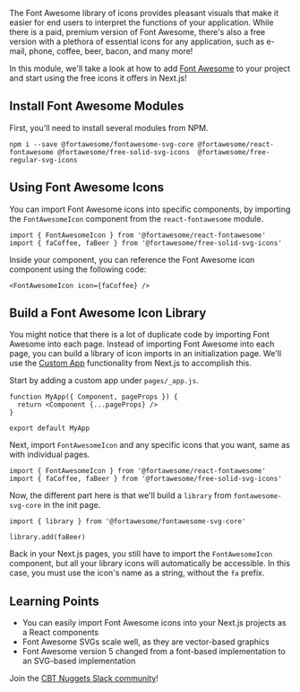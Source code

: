 The Font Awesome library of icons provides pleasant visuals that make it easier for end users to interpret the functions of your application.
While there is a paid, premium version of Font Awesome, there's also a free version with a plethora of essential icons for any application, such as e-mail, phone, coffee, beer, bacon, and many more!

In this module, we'll take a look at how to add [Font Awesome](https://www.npmjs.com/package/@fortawesome/react-fontawesome) to your project and start using the free icons it offers in Next.js!

## Install Font Awesome Modules

First, you'll need to install several modules from NPM.

```
npm i --save @fortawesome/fontawesome-svg-core @fortawesome/react-fontawesome @fortawesome/free-solid-svg-icons  @fortawesome/free-regular-svg-icons
```

## Using Font Awesome Icons

You can import Font Awesome icons into specific components, by importing the `FontAwesomeIcon` component from the `react-fontawesome` module.

```
import { FontAwesomeIcon } from '@fortawesome/react-fontawesome'
import { faCoffee, faBeer } from '@fortawesome/free-solid-svg-icons'
```

Inside your component, you can reference the Font Awesome icon component using the following code:

```
<FontAwesomeIcon icon={faCoffee} />
```

## Build a Font Awesome Icon Library

You might notice that there is a lot of duplicate code by importing Font Awesome into each page. Instead of importing Font Awesome into each page, you can build a library of icon imports in an initialization page.
We'll use the [Custom App](https://nextjs.org/docs/advanced-features/custom-app) functionality from Next.js to accomplish this.

Start by adding a custom app under `pages/_app.js`.

```
function MyApp({ Component, pageProps }) {
  return <Component {...pageProps} />
}

export default MyApp
```

Next, import `FontAwesomeIcon` and any specific icons that you want, same as with individual pages.

```
import { FontAwesomeIcon } from '@fortawesome/react-fontawesome'
import { faCoffee, faBeer } from '@fortawesome/free-solid-svg-icons'
```

Now, the different part here is that we'll build a `library` from `fontawesome-svg-core` in the init page.

```
import { library } from '@fortawesome/fontawesome-svg-core'

library.add(faBeer)
```

Back in your Next.js pages, you still have to import the `FontAwesomeIcon` component, but all your library icons will automatically be accessible.
In this case, you must use the icon's name as a string, without the `fa` prefix.

## Learning Points

* You can easily import Font Awesome icons into your Next.js projects as a React components
* Font Awesome SVGs scale well, as they are vector-based graphics
* Font Awesome version 5 changed from a font-based implementation to an SVG-based implementation

Join the [CBT Nuggets Slack community](http://learn.gg/lc-ts)!
